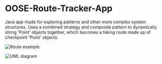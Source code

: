 # OOSE-Route-Tracker-App
Java app made for exploring patterns and other more complex system structures. Uses a combined strategy and composite pattern to dynamically string 'Point' objects together, which becomes a hiking route made up of checkpoint 'Point' objects.

![Route example](https://imgur.com/a/ScZVsn6)

![UML diagram]()
